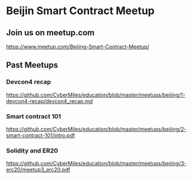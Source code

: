 # Beijin Smart Contract Meetup

## Join us on meetup.com
https://www.meetup.com/Beijing-Smart-Contract-Meetup/

## Past Meetups

### Devcon4 recap

https://github.com/CyberMiles/education/blob/master/meetups/beijing/1-devcon4-recap/devcon4_recap.md

### Smart contract 101

https://github.com/CyberMiles/education/blob/master/meetups/beijing/2-smart-contract-101/intro.pdf

### Solidity and ER20

https://github.com/CyberMiles/education/blob/master/meetups/beijing/3-erc20/meetup3_erc20.pdf
